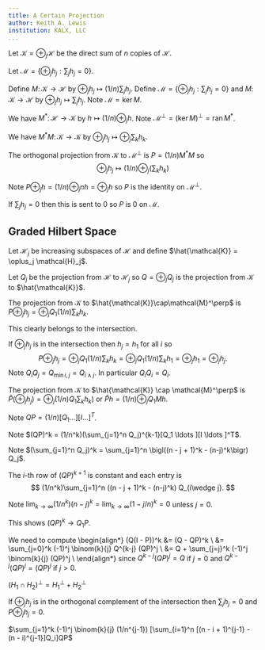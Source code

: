 ```yaml
---
title: A Certain Projection
author: Keith A. Lewis
institution: KALX, LLC
...
```


Let $\mathcal{K} = \oplus_j \mathcal{H}$ be the direct sum
of $n$ copies of $\mathcal{H}$.

Let $\mathcal{M} = \{\oplus_j h_j : \sum_j h_j = 0\}$.

Define $M\colon\mathcal{K}\to\mathcal{H}$ by
$\oplus_j h_j \mapsto (1/n)\sum_j h_j$.
Define $\mathcal{M} = \{\oplus_j h_j : \sum_j h_j = 0\}$
and $M\colon\mathcal{K}\to\mathcal{H}$ by
$\oplus_j h_j \mapsto \sum_j h_j$.
Note $\mathcal{M} = \mathop{\mathrm{ker}} M$.

We have $M^*\colon\mathcal{H}\to\mathcal{K}$ by
$h\mapsto (1/n)\oplus_j h$. Note
$\mathcal{M}^\perp
= (\mathop{\mathrm{ker}} M)^\perp
= \mathop{\mathrm{ran}} M^*$.

We have $M^*M\colon\mathcal{K}\to\mathcal{K}$ by
$\oplus_j h_j \mapsto \oplus_j \sum_{k} h_{k}$.

The orthogonal projection from $\mathcal{K}$ to
$\mathcal{M}^\perp$ is $P = (1/n)M^*M$ so
$$
	\oplus_j h_j \mapsto (1/n)\oplus_j (\sum_k h_k)
$$

Note $P\oplus_j h = (1/n)\oplus_j n h = \oplus_j h$
so $P$ is the identity on $\mathcal{M}^\perp$.

If $\sum_j h_j = 0$ then this is sent to 0 so
$P$ is 0 on $\mathcal{M}$.

## Graded Hilbert Space

Let $\mathcal{H}_j$ be increasing subspaces of $\mathcal{H}$
and define $\hat{\mathcal{K}} = \oplus_j \mathcal{H}_j$.

Let $Q_j$ be the projection from $\mathcal{H}$ to $\mathcal{H}_j$
so $Q = \oplus_j Q_j$ is the projection from $\mathcal{K}$
to $\hat{\mathcal{K}}$.

The projection from
$\mathcal{K}$ to $\hat{\mathcal{K}}\cap\mathcal{M}^\perp$
is $P\oplus_j h_j = \oplus_j Q_1 (1/n)\sum_k h_k$.

This clearly belongs to the intersection.

If $\oplus_j h_j$ is in the intersection then $h_j = h_1$ for all $i$
so 
$$
P\oplus_j h_j = \oplus_j Q_1 (1/n)\sum_k h_k
= \oplus_j Q_1 (1/n)\sum_k h_1 = \oplus_j h_1 = \oplus_j h_j.
$$
Note $Q_iQ_j = Q_{\min{i,j}} = Q_{i\wedge j}$.
In particular $Q_i Q_i = Q_i$.

The projection from $\mathcal{K}$ to
$\hat{\mathcal{K}} \cap \mathcal{M}^\perp$ is
$\hat{P}(\oplus_j h_j) = \oplus_j (1/n)Q_1\sum_k h_k)$
or $\hat{P} h = (1/n)\oplus_j Q_1 Mh$.

Note $QP = (1/n)[Q_1 \ldots ][I \ldots ]^T$.

Note $(QP)^k = (1/n^k)(\sum_{j=1}^n Q_j)^{k-1}[Q_1 \ldots ][I \ldots ]^T$.

Note $(\sum_{j=1}^n Q_j)^k
= \sum_{j=1}^n \bigl((n - j + 1)^k - (n-j)^k\bigr) Q_j$.

The $i$-th row of $(QP)^{k+1}$ is constant and each entry is
$$
(1/n^k)\sum_{j=1}^n ((n - j + 1)^k - (n-j)^k) Q_{i\wedge j}.
$$

Note $\lim_{k\to\infty} (1/n^k) (n - j)^k
= \lim_{k\to\infty} (1 - j/n)^k = 0$ unless $j = 0$.

This shows $(QP)^k \to Q_1 P$.

We need to compute
\begin{align*}
(Q(I - P))^k &= (Q - QP)^k \\
	&= \sum_{j=0}^k (-1)^j \binom{k}{j} Q^{k-j} (QP)^j \\
	&= Q + \sum_{j=j}^k (-1)^j \binom{k}{j} (QP)^j \\
\end{align*}
since $Q^{k - j}(QP)^j = Q$ if $j = 0$ and $Q^{k - j}(QP)^j = (QP)^j$ if $j > 0$.

$(H_1 \cap H_2)^\perp = H_1^\perp + H_2^\perp$

If $\oplus_j h_j$ is in the orthogonal complement of the intersection then $\sum_j h_j = 0$
and $P\oplus_j h_j = 0$.

$\sum_{j=1}^k (-1)^j \binom{k}{j} (1/n^{j-1})
	[\sum_{i=1}^n [(n - i + 1)^{j-1} - (n - i)^{j-1}]Q_i]QP$
